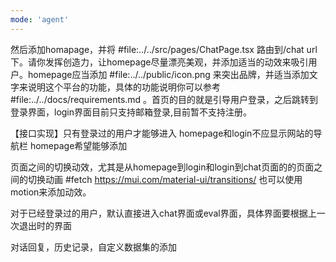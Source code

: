 ```yaml
---
mode: 'agent'
---
```


然后添加homapage，并将 #file:../../src/pages/ChatPage.tsx 路由到/chat url下。请你发挥创造力，让homepage尽量漂亮美观，并添加适当的动效来吸引用户。homepage应当添加 #file:../../public/icon.png 来突出品牌，并适当添加文字来说明这个平台的功能，具体的功能说明你可以参考 #file:../../docs/requirements.md 。首页的目的就是引导用户登录，之后跳转到登录界面，login界面目前只支持邮箱登录,目前暂不支持注册。

【接口实现】只有登录过的用户才能够进入
homepage和login不应显示网站的导航栏
homepage希望能够添加

页面之间的切换动效，尤其是从homepage到login和login到chat页面的的页面之间的切换动画
#fetch https://mui.com/material-ui/transitions/
也可以使用motion来添加动效。

对于已经登录过的用户，默认直接进入chat界面或eval界面，具体界面要根据上一次退出时的界面

对话回复，历史记录，自定义数据集的添加